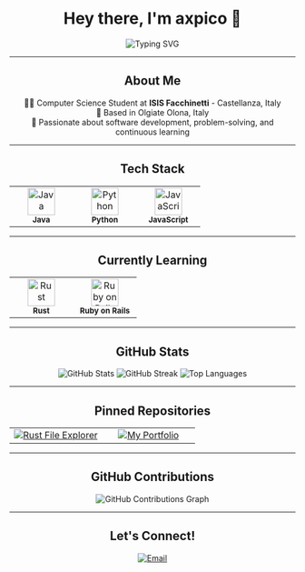 <div align="center">

# Hey there, I'm **axpico** 👋

<img src="https://readme-typing-svg.herokuapp.com?font=JetBrains+Mono&size=24&duration=3000&pause=1000&color=6C7B7F&center=true&vCenter=true&width=480&lines=Student+%7C+Developer;Building+the+future%2C+one+line+at+a+time" alt="Typing SVG" />

</div>

---

<div align="center">

## **About Me**

👨‍💻 Computer Science Student at **ISIS Facchinetti** - Castellanza, Italy  
📍 Based in Olgiate Olona, Italy  
🎯 Passionate about software development, problem-solving, and continuous learning  

</div>

---

<div align="center">

## **Tech Stack**

<table>
<tr>
<td align="center" width="96">
<img src="https://skillicons.dev/icons?i=java" width="48" height="48" alt="Java" />
<br><sub><b>Java</b></sub>
</td>
<td align="center" width="96">
<img src="https://skillicons.dev/icons?i=python" width="48" height="48" alt="Python" />
<br><sub><b>Python</b></sub>
</td>
<td align="center" width="96">
<img src="https://skillicons.dev/icons?i=javascript" width="48" height="48" alt="JavaScript" />
<br><sub><b>JavaScript</b></sub>
</td>
</tr>
</table>

</div>

---

<div align="center">

## **Currently Learning**

<table>
<tr>
<td align="center" width="96">
<img src="https://skillicons.dev/icons?i=rust" width="48" height="48" alt="Rust" />
<br><sub><b>Rust</b></sub>
</td>
<td align="center" width="96">
<img src="https://skillicons.dev/icons?i=rails" width="48" height="48" alt="Ruby on Rails" />
<br><sub><b>Ruby on Rails</b></sub>
</td>
</tr>
</table>

</div>

---

<div align="center">

## **GitHub Stats**

<img src="https://github-readme-stats.vercel.app/api?username=axpico&show_icons=true&theme=gruvbox&hide_border=true&text_color=ebdbb2&icon_color=ebdbb2" alt="GitHub Stats" />

<img src="https://github-readme-streak-stats.herokuapp.com/?user=axpico&theme=gruvbox&hide_border=true&stroke=ebdbb2&ring=ebdbb2&fire=ebdbb2&currStreakLabel=ebdbb2" alt="GitHub Streak" />

<img src="https://github-readme-stats.vercel.app/api/top-langs/?username=axpico&layout=compact&theme=gruvbox&hide_border=true&text_color=ebdbb2" alt="Top Languages" />

</div>

---

<div align="center">

## **Pinned Repositories**

<table>
  <tr>
    <td align="center" width="50%">
      <a href="https://github.com/axpico/rust-file-explorer" target="_blank">
        <img src="https://github-readme-stats.vercel.app/api/pin/?username=axpico&repo=rust-file-explorer&theme=gruvbox&hide_border=true&text_color=ebdbb2" alt="Rust File Explorer" />
      </a>
    </td>
    <td align="center" width="50%">
      <a href="https://github.com/axpico/axpico.github.io" target="_blank">
        <img src="https://github-readme-stats.vercel.app/api/pin/?username=axpico&repo=axpico.github.io&theme=gruvbox&hide_border=true&text_color=ebdbb2" alt="My Portfolio" />
      </a>
    </td>
  </tr>
</table>

</div>

---

<div align="center">

## **GitHub Contributions**

<img src="https://github-readme-activity-graph.vercel.app/graph?username=axpico&theme=gruvbox" alt="GitHub Contributions Graph" />

</div>

---

<div align="center">

## **Let's Connect!**

[![Email](https://img.shields.io/badge/Email-D14836?style=flat-square&logo=gmail&logoColor=white)](mailto:ale@picone.it)

</div>
